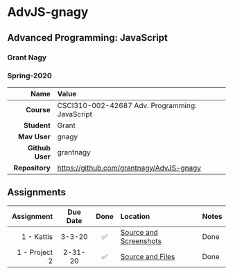 # AdvJS-gnagy
## Advanced Programming: JavaScript
### Grant Nagy
### Spring-2020


| Name | Value |
|---:|:---|
| **Course** | CSCI310-002-42687 Adv. Programming: JavaScript | Spring 2020 |
| **Student** | Grant |
| **Mav User**            | gnagy |
| **Github User**         | grantnagy |
| **Repository**          | https://github.com/grantnagy/AdvJS-gnagy |

## Assignments

| Assignment | Due Date | Done | Location | Notes |
|-----------:|:--------:|:----:|:---------|:------|
| 1 - Kattis  | 3-3-20 |  ✅   | [Source and Screenshots](https://github.com/grantnagy/AdvJS-gnagy/tree/master/kattis) | Done |
| 1 - Project 2  | 2-31-20 |  ✅   | [Source and Files](https://github.com/grantnagy/AdvJS-gnagy/tree/master/project2) | Done |
